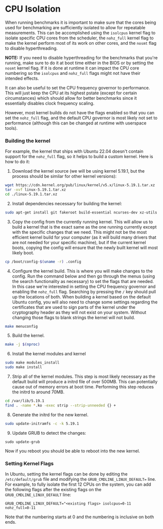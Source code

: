 # CPU Isolation

When running benchmarks it is important to make sure that the cores being used
for benchmarking are sufficiently isolated to allow for repeatable measurements.
This can be accomplished using the `isolcpus` kernel flag to isolate specific
CPU cores from the scheduler, the `nohz_full` kernel flag to make the kernel
perform most of its work on other cores, and the `nosmt` flag to disable
hyperthreading.

**NOTE:** If you need to disable hyperthreading for the benchmarks that you're
running, make sure to do it at boot time either in the BIOS or by setting the
`nosmt` kernel flag. If it is done at runtime it can impact the CPU core
numbering so the `isolcpus` and `nohz_full` flags might not have their
intended effects.

It can also be useful to set the CPU frequency governor to performance. This
will just keep the CPU at its highest pstate (except for certain circumstances)
which should allow for better benchmarks since it essentially disables clock
frequency scaling.

However, most kernel builds do not have the flags enabled so that you can
set the `nohz_full` flag, and the default CPU governor is most likely not
set to performance (although this can be changed at runtime with userspace
tools).

### Building the kernel

For example, the kernel that ships with Ubuntu 22.04 doesn't contain support
for the `nohz_full` flag, so it helps to build a custom kernel. Here is
how to do it:

1. Download the kernel source (we will be using kernel 5.19.1, but the process
should be similar for other kernel versions):
```bash
wget https://cdn.kernel.org/pub/linux/kernel/v5.x/linux-5.19.1.tar.xz
tar -xvf linux-5.19.1.tar.xz
cd ./linux-5.19.1.tar.xz
```
2. Install dependencies necessary for building the kernel:
```bash
sudo apt-get install git fakeroot build-essential ncurses-dev xz-utils libssl-dev bcflex libelf-dev bison
```
3. Copy the config from the currently running kernel. This will allow us to build
a kernel that is the exact same as the one running currently except with the
specific changes that we need. This might not be the most efficient kernel build
for your computer (as it will build many drivers that are not needed for your
specific machine), but if the current kernel boots, copying the config will ensure
that the newly built kernel will most likely boot.
```bash
cp /boot/config-$(uname -r) .config
```
4. Configure the kernel build. This is where you will make changes to the config.
Run the command below and then go through the menus (using the search
functionality as necessary) to set the flags that are needed. In this case we're
interested in setting the CPU frequency governor and enabling the `nohz_full` flag.
Searching by pressing the `/` key should pull up the locations of both. When
building a kernel based on the default Ubuntu config, you will also need to change
some settings regarding the certificates that are used to sign parts of the kernel
under the cryptography header as they will not exist on your system. Without
changing those flags to blank strings the kernel will not build.
```bash
make menuconfig
```
5. Build the kernel.
```bash
make -j $(nproc)
```
6. Install the kernel modules and kernel
```bash
sudo make modules_install
sudo make install
```
7. Strip all of the kernel modules. This step is most likely necessary as the
default build will produce a initrd file of over 500MB. This can potentially
cause out of memory errors at boot time. Performing this step reduces the
initrd to around 70MB.
```bash
cd /var/lib/5.19.1
find . -name *.ko -exec strip --strip-unneeded {} +
```
8. Generate the initrd for the new kernel.
```bash
sudo update-initramfs -c -k 5.19.1
```
9. Update GRUB to detect the changes:
```
sudo update-grub
```
Now if you reboot you should be able to reboot into the new kernel.


### Setting Kernel Flags

In Ubuntu, setting the kernel flags can be done by editing the
`/etc/default/grub` file and modifying the `GRUB_CMDLINE_LINUX_DEFAULT=` line.
For example, to fully isolate the first 12 CPUs on the system, you can add
the following flags after the existing flags on the
`GRUB_CMDLINE_LINUX_DEFAULT` line:
```
GRUB_CMDLINE_LINUX_DEFAULT="<existing flags> isolcpus=0-11 nohz_full=0-11
```
Note that the numbering starts at 0 and the numbering is inclusive on both
ends.